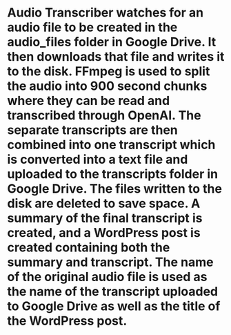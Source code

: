 # Audio Transcriber watches for an audio file to be created in the audio_files folder in Google Drive. It then downloads that file and writes it to the disk. FFmpeg is used to split the audio into 900 second chunks where they can be read and transcribed through OpenAI. The separate transcripts are then combined into one transcript which is converted into a text file and uploaded to the transcripts folder in Google Drive. The files written to the disk are deleted to save space. A summary of the final transcript is created, and a WordPress post is created containing both the summary and transcript. The name of the original audio file is used as the name of the transcript uploaded to Google Drive as well as the title of the WordPress post.
